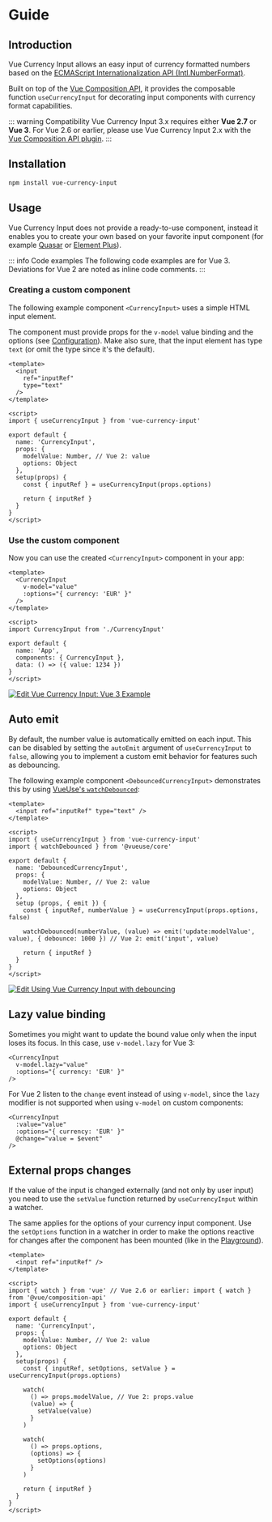 # Guide

## Introduction

Vue Currency Input allows an easy input of currency formatted numbers based on the [ECMAScript Internationalization API (Intl.NumberFormat)](https://developer.mozilla.org/en-US/docs/Web/JavaScript/Reference/Global_Objects/Intl/NumberFormat).

Built on top of the [Vue Composition API](https://v3.vuejs.org/guide/composition-api-introduction.html), it provides the composable function `useCurrencyInput` for decorating input components with currency format capabilities.

::: warning Compatibility
Vue Currency Input 3.x requires either **Vue 2.7** or **Vue 3**. For Vue 2.6 or earlier, please use Vue Currency Input 2.x with the [Vue Composition API plugin](https://github.com/vuejs/composition-api).
:::

## Installation
```bash
npm install vue-currency-input
```

## Usage

Vue Currency Input does not provide a ready-to-use component, instead it enables you to create your own based on your favorite input component (for example [Quasar](component-library-integrations#quasar) or [Element Plus](component-library-integrations#element-plus)).

::: info Code examples
The following code examples are for Vue 3. Deviations for Vue 2 are noted as inline code comments.
:::

### Creating a custom component

The following example component `<CurrencyInput>` uses a simple HTML input element.

The component must provide props for the `v-model` value binding and the options (see [Configuration](config)). Make also sure, that the input element has type `text` (or omit the type since it's the default).

```vue
<template>
  <input
    ref="inputRef"
    type="text"
  />
</template>

<script>
import { useCurrencyInput } from 'vue-currency-input'

export default {
  name: 'CurrencyInput',
  props: {
    modelValue: Number, // Vue 2: value
    options: Object
  },
  setup(props) {
    const { inputRef } = useCurrencyInput(props.options)

    return { inputRef }
  }
}
</script>
```

### Use the custom component

Now you can use the created `<CurrencyInput>` component in your app:

```vue
<template>
  <CurrencyInput
    v-model="value"
    :options="{ currency: 'EUR' }"
  />
</template>

<script>
import CurrencyInput from './CurrencyInput'

export default {
  name: 'App',
  components: { CurrencyInput },
  data: () => ({ value: 1234 })
}
</script>
```

[![Edit Vue Currency Input: Vue 3 Example](https://codesandbox.io/static/img/play-codesandbox.svg)](https://codesandbox.io/s/vue-currency-input-vue-3-example-5l51f?fontsize=14&hidenavigation=1&theme=dark)

## Auto emit
By default, the number value is automatically emitted on each input.
This can be disabled by setting the `autoEmit` argument of `useCurrencyInput` to `false`, allowing you to implement a custom emit behavior for features such as debouncing.

The following example component `<DebouncedCurrencyInput>` demonstrates this by using [VueUse's `watchDebounced`](https://vueuse.org/shared/watchDebounced): 

```vue
<template>
  <input ref="inputRef" type="text" />
</template>

<script>
import { useCurrencyInput } from 'vue-currency-input'
import { watchDebounced } from '@vueuse/core'

export default {
  name: 'DebouncedCurrencyInput',
  props: {
    modelValue: Number, // Vue 2: value
    options: Object
  },
  setup (props, { emit }) {
    const { inputRef, numberValue } = useCurrencyInput(props.options, false)

    watchDebounced(numberValue, (value) => emit('update:modelValue', value), { debounce: 1000 }) // Vue 2: emit('input', value)

    return { inputRef }
  }
}
</script>
```

[![Edit Using Vue Currency Input with debouncing](https://codesandbox.io/static/img/play-codesandbox.svg)](https://codesandbox.io/s/using-vue-currency-input-with-debouncing-vzwnss?fontsize=14&hidenavigation=1&theme=dark)


## Lazy value binding

Sometimes you might want to update the bound value only when the input loses its focus. In this case, use `v-model.lazy` for Vue 3:

```vue
<CurrencyInput
  v-model.lazy="value"
  :options="{ currency: 'EUR' }"
/>
```

For Vue 2 listen to the `change` event instead of using `v-model`, since the `lazy` modifier is not supported when using `v-model` on custom components:

```vue
<CurrencyInput
  :value="value"
  :options="{ currency: 'EUR' }"
  @change="value = $event"
/>
```

## External props changes

If the value of the input is changed externally (and not only by user input) you need to use the `setValue` function returned by `useCurrencyInput` within a watcher.

The same applies for the options of your currency input component. Use the `setOptions` function in a watcher in order to make the options reactive for changes after the component has been mounted (like in the [Playground](playground)).

```vue
<template>
  <input ref="inputRef" />
</template>

<script>
import { watch } from 'vue' // Vue 2.6 or earlier: import { watch } from '@vue/composition-api'
import { useCurrencyInput } from 'vue-currency-input'

export default {
  name: 'CurrencyInput',
  props: {
    modelValue: Number, // Vue 2: value
    options: Object
  },
  setup(props) {
    const { inputRef, setOptions, setValue } = useCurrencyInput(props.options)

    watch(
      () => props.modelValue, // Vue 2: props.value
      (value) => {
        setValue(value)
      }
    )

    watch(
      () => props.options,
      (options) => {
        setOptions(options)
      }
    )

    return { inputRef }
  }
}
</script>
```

